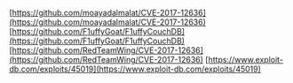 [https://github.com/moayadalmalat/CVE-2017-12636](https://github.com/moayadalmalat/CVE-2017-12636)
[https://github.com/F1uffyGoat/F1uffyCouchDB](https://github.com/F1uffyGoat/F1uffyCouchDB)
[https://github.com/RedTeamWing/CVE-2017-12636](https://github.com/RedTeamWing/CVE-2017-12636)
[https://www.exploit-db.com/exploits/45019](https://www.exploit-db.com/exploits/45019)
